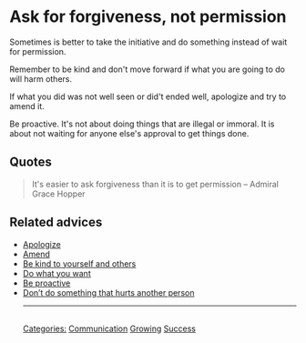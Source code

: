# Ask for forgiveness, not permission

Sometimes is better to take the initiative and do something instead of wait for permission.

Remember to be kind and don't move forward if what you are going to do will harm others.

If what you did was not well seen or did't ended well, apologize and try to amend it.

Be proactive. It's not about doing things that are illegal or immoral. It is about not waiting for anyone else's approval to get things done.

## Quotes

> It's easier to ask forgiveness than it is to get permission – Admiral Grace Hopper

## Related advices

- [Apologize](../Apologize/index.md)
- [Amend](../Amend/index.md)
- [Be kind to yourself and others](../Be%20kind%20to%20yourself%20and%20others/index.md)
- [Do what you want](../Do%20what%20you%20want/index.md)
- [Be proactive](../Be%20proactive/index.md)
- [Don’t do something that hurts another person](../Don’t%20do%20something%20that%20hurts%20another%20person/index.md)<hr/><br/>[Categories:](../Categories/index.md) [Communication](../Categories/Communication.md) [Growing](../Categories/Growing.md) [Success](../Categories/Success.md)